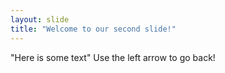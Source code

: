```yaml
---
layout: slide
title: "Welcome to our second slide!"
---
```

"Here is some text"
Use the left arrow to go back!
